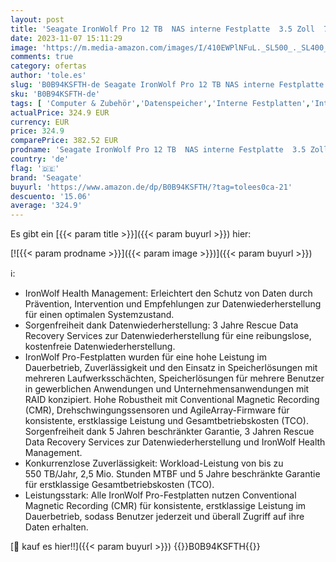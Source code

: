```yaml
---
layout: post
title: 'Seagate IronWolf Pro 12 TB  NAS interne Festplatte  3.5 Zoll  7200 U/Min  CMR  256 MB Cache  SATA 6 GB/S  inkl. 3 Jahre Rescue Service  Modellnr.: ST12000NT001'
date: 2023-11-07 15:11:29
image: 'https://m.media-amazon.com/images/I/410EWPlNFuL._SL500_._SL400_.jpg'
comments: true
category: ofertas
author: 'tole.es'
slug: 'B0B94KSFTH-de Seagate IronWolf Pro 12 TB NAS interne Festplatte 3.5 Zoll...'
sku: 'B0B94KSFTH-de'
tags: [ 'Computer & Zubehör','Datenspeicher','Interne Festplatten','Interner Speicher','seagate','🇩🇪', ]
actualPrice: 324.9 EUR
currency: EUR
price: 324.9
comparePrice: 382.52 EUR
prodname: 'Seagate IronWolf Pro 12 TB  NAS interne Festplatte  3.5 Zoll  7200 U/Min  CMR  256 MB Cache  SATA 6 GB/S  inkl. 3 Jahre Rescue Service  Modellnr.: ST12000NT001'
country: 'de'
flag: '🇩🇪'
brand: 'Seagate'
buyurl: 'https://www.amazon.de/dp/B0B94KSFTH/?tag=tolees0ca-21'
descuento: '15.06'
average: '324.9'
---
```


Es gibt ein [{{< param title >}}]({{< param buyurl >}}) hier:

[![{{< param prodname >}}]({{< param image >}})]({{< param buyurl >}})

ℹ️:

- IronWolf Health Management: Erleichtert den Schutz von Daten durch Prävention, Intervention und Empfehlungen zur Datenwiederherstellung für einen optimalen Systemzustand.
- Sorgenfreiheit dank Datenwiederherstellung: 3 Jahre Rescue Data Recovery Services zur Datenwiederherstellung für eine reibungslose, kostenfreie Datenwiederherstellung.
- IronWolf Pro-Festplatten wurden für eine hohe Leistung im Dauerbetrieb, Zuverlässigkeit und den Einsatz in Speicherlösungen mit mehreren Laufwerksschächten, Speicherlösungen für mehrere Benutzer in gewerblichen Anwendungen und Unternehmensanwendungen mit RAID konzipiert. Hohe Robustheit mit Conventional Magnetic Recording (CMR), Drehschwingungssensoren und AgileArray-Firmware für konsistente, erstklassige Leistung und Gesamtbetriebskosten (TCO). Sorgenfreiheit dank 5 Jahren beschränkter Garantie, 3 Jahren Rescue Data Recovery Services zur Datenwiederherstellung und IronWolf Health Management.
- Konkurrenzlose Zuverlässigkeit: Workload-Leistung von bis zu 550 TB/Jahr, 2,5 Mio. Stunden MTBF und 5 Jahre beschränkte Garantie für erstklassige Gesamtbetriebskosten (TCO).
- Leistungsstark: Alle IronWolf Pro-Festplatten nutzen Conventional Magnetic Recording (CMR) für konsistente, erstklassige Leistung im Dauerbetrieb, sodass Benutzer jederzeit und überall Zugriff auf ihre Daten erhalten.

[🛒 kauf es hier!!]({{< param buyurl >}})
{{<world>}}B0B94KSFTH{{</world>}}
